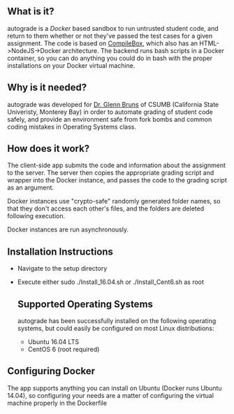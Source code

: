 ## What is it? ##

autograde is a *Docker* based sandbox to run untrusted student code, and return to them whether or not they've passed the test cases for a given assignment. The code is based on [CompileBox](https://github.com/remoteinterview/compilebox), which also has an HTML->NodeJS->Docker architecture. The backend runs bash scripts in a Docker container, so you can do anything you could do in bash with the proper installations on your Docker virtual machine.

## Why is it needed? ##

autograde was developed for [Dr. Glenn Bruns](https://csumb.edu/directory/people/glenn-bruns) of CSUMB (California State Univeristy, Monterey Bay) in order to automate grading of student code safely, and provide an environment safe from fork bombs and common coding mistakes in Operating Systems class.
 
## How does it work? ##

The client-side app submits the code and information about the assignment to the server. The server then copies the appropriate grading script and wrapper into the Docker instance, and passes the code to the grading script as an argument. 

Docker instances use "crypto-safe" randomly generated folder names, so that they don't access each other's files, and the folders are deleted following execution.

Docker instances are run asynchronously.

## Installation Instructions ##

* Navigate to the setup directory
* Execute either sudo ./Install_16.04.sh or ./Install_Cent6.sh as root
    
    ## Supported Operating Systems ##
    autograde has been successfully installed on the following operating systems, but could easily be configured on most 	Linux distributions:
    - Ubuntu 16.04 LTS
    - CentOS 6 (root required)
    
## Configuring Docker ##

The app supports anything you can install on Ubuntu (Docker runs Ubuntu 14.04), so configuring your needs are a matter of configuring the virtual machine properly in the Dockerfile
